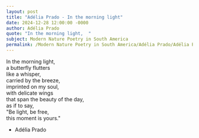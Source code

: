 ```yaml
---
layout: post
title: "Adélia Prado - In the morning light"
date: 2024-12-28 12:00:00 -0000
author: Adélia Prado
quote: "In the morning light,  "
subject: Modern Nature Poetry in South America
permalink: /Modern Nature Poetry in South America/Adélia Prado/Adélia Prado - In the morning light
---
```


In the morning light,  
a butterfly flutters  
like a whisper,  
carried by the breeze,  
imprinted on my soul,  
with delicate wings  
that span the beauty of the day,  
as if to say,  
"Be light, be free,  
this moment is yours."

- Adélia Prado
